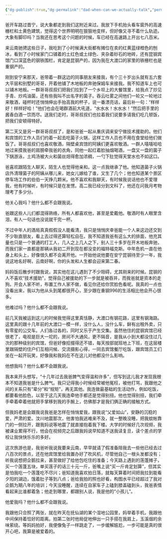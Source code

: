 ```yaml
---
{"dg-publish":true,"dg-permalink":"dad-when-can-we-actually-talk","permalink":"/dad-when-can-we-actually-talk/"}
---
```



爸开车路过晋宁，说大象都走到我们这附近来过。我放下手机抬头看车窗外的高速栅栏和土黄色建筑，觉得这个世界明明在狠狠地变样，但好像又寻不着什么轨迹。大象有脚印吗？当我还在思考这个问题的时候，车已经在高速路上开出七八百米。

来云南驰骋这些日子，我吃到了小时候满大街都有摊位在卖的红黄蓝绿橙色的刨冰，看到了小时候家门口铺着的土红色或土绿色、夹杂着砂石的地砖，还有昆钢宾馆门口深蓝色的钢铁围栏，肯定是昆钢产的，因为我在大渡口的家里的铁栅栏也是重钢产的。

刚到安宁来那天，爸带着一群这边的同事朋友来接我，有个三十岁出头就有五六套大平层和别墅的哥哥，开着他铺了木地板的奔驰保姆车来接我。我不知道车上也可以铺木地板。一群哥哥叔叔们把我们拉到了一个乡坝上的大餐馆里，给我点了炒见手青、炒鸡油菌，还有些我叫不出名字的菌子。吞云吐雾之间他们一轮又一轮地过来敬酒，碰杯时还悄悄伸出手抬高我的杯子，说一番漂亮话，最后补一句：“样样好！样样好哈！”他们也会在喝群酒前大吼道，“水水水！水水水！”然后把手里的酱香白酒一饮而尽。送我们走时，哥哥叔叔们也拉着我们说要多请我们吃几顿饭，把我们安顿得特好。

第二天又是另一群哥哥叔叔了，是和爸爸一起从重庆调来安宁做技术援助的。他们和宾馆的工作人员们约着一起去吃菌子火锅，这样工作人员也不用在食堂给他们做饭了。哥哥叔叔们也喜欢敬酒，隔壁桌宾馆的阿姨们更喜欢敬酒。一群人嘻嘻哈哈地过来摸我爸的肩膀牵我爸的衣角，同他一起红着脸抽烟喝酒，一盘又一盘的菌子下锅游泳，土鸡汤被大火和菌丝焙得愈加浓稠，一勺下肚觉得天堂水也不如这口。

爸喜欢跟陌生人聊天，陌生人也觉得他亲和。这一点我继承了他。他知道菌子火锅店外清理菌子的阿姨从哪儿来，她女儿嫁给了谁，又生了几个；他也知道某个景区停车场工作的伯伯一天挣几颗米。他不喜欢和我聊天，有时候我说话他也不爱理我，他有时候听，有时候只是在发愣。高二我已经分到文科了，他还在问我月考物理考了多少分。

他关心我吗？他什么都不会跟我说。

爸跟这些人儿们都混得熟络，所有人都喜欢他，甚至是爱戴他。敬酒时有人眼里含泪，有人一句话也没说就干完一杯。

不过中年人的酒局真真假假没人能看清，我只是悄悄庆幸爸能一个人来这边还交到不少耿直朋友，看上去过得还算轻松自在。我不知道我爸有这么大的排面，他充其量也只是一个普通的打工人，几人之上几人之下，别人三十多岁在开木地板奔驰，而我们家一直都是那辆从我初二开到现在都没变的福特福克斯。中年危机一直在他身上和头上，好像很久都不会离开他。一开始他说他要在安宁昆钢待至少一年，我说这地名好啊，云南好啊，你的头发和人生都会迎来第二春。

妈妈饭后散步时跟我说，其实他在这儿遇到了不少阻碍，尤其刚来的时候。昆钢的人不喜欢“技术援助”，觉得自己被援助的下一步就是被吞并，而我爸就是资本的走狗。开会人家不听，布置工作人家不做，看见你还给你赏脸色看呢。我真的一点也没看出来，我以为他从头到尾都很开心，至少跟在重钢996的生活相比他会开心很多。

他难过吗？他什么都不会跟我说。

前几天我被运到这儿的时候我觉得这里真恬静，大渡口有钢花路，这里有钢海路。这里真的跟十几年前的大渡口一模一样，没什么人，没什么车，鲜有出租外卖，只有零星的公交车。人们各过各的，同时又乐于产生交集。虽然他住的昆钢宾馆已经很老了，电视是巨大一坨的，房间不大通风，更不隔音，是我从小到大都没住过几次的那种级别的宾馆，但爸好像拾掇得还不错，每天按部就班地上下班，在这层楼里跟隔壁的住户们互相问候、交流摄影心得，一同去宾馆餐厅吃饭，跟宾馆员工们坐在一起开玩笑，好像我和我妈在不在这儿对他都没什么影响。

他想我吗？他什么都不会跟我说。

我本来开头想写，“十几年过去我爸脾气变得温和许多”，但写到这儿我才发现我根本不知道我爸是什么脾气。我只记得我小时候经常被他冤枉，被他打骂，我跟他之间的关系只有“辈分”和“规矩”，再无其他。我连做最基础的生活动作，例如吃饭，都要看他脸色，以至于这几天我连牵他手都还是觉得别扭。他也觉得别扭，我们牵手牵着牵着他就把手掌移到我的手腕上，仿佛那才是我们俩正确的接触方式。

但我妈老是会跟我说我爸是怎样在悄悄爱我，跟我说“父爱如山”，安静的沉稳的爱，严肃的爱。汶川地震那次，他害怕我逃难来不及，就一整晚没睡，把我蚊帐靠门的一侧拉开，跟我妈说等地震了就直接抱着我下楼。大学的时候好几次视频，我被课业累得不行，他会在视频完之后跟我妈说早知道不送我读复旦，读个差点的学校让我快快乐乐的多好。

这次旅游也是，我爸听我说我要来云南，早早就请了假准备陪我去一些他已经去过八百次的景点，还在他宾馆里给我置办好了吹风机，尽管他自己一根头发都没有；听我说想把企鹅拉来，甚至做好了给他包吃住的准备；今天路上遇到的莲蓬摊子，买一个莲蓬五块，单买莲子的话三十元一斤，爸嘴上说“买一斤肯定划算”，但其实是怕我吃一个莲蓬吃不尽兴；爸知道我喜欢拍日落，就每天算着时间把我拉到能看夕阳的湖边，饿着肚子等到八点；爸给我拍的照也好看，构图水平已经超过了我对企鹅为期八年的培训；今天没睡醒，连续在自家车子上磕到膝盖磕到头，我爸表情看起来比谁都着急；他走到哪里，都跟别人说，我是他的“小孩儿”。

他爱我吗？他什么都不会跟我说。

我跟他只合照了两张，就在昨天在抚仙湖的某个湿地公园里，妈举着手机，我跟他中间保持着恰好的距离。拍第二张时他局促地伸出一只手搭在我肩上，玉溪烟的余味萦绕。等妈妈拍好，我便像兔子一样跳走了，一步缓解尴尬，一步可能是真的很开心吧，我算是被爱着的。